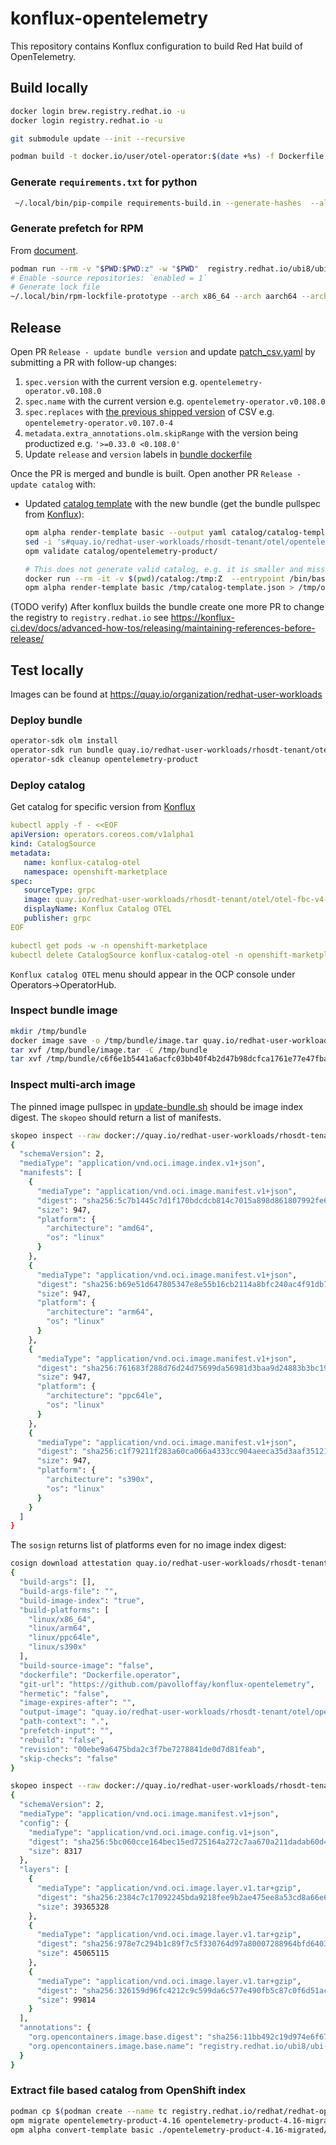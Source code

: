 # konflux-opentelemetry

This repository contains Konflux configuration to build Red Hat build of OpenTelemetry.

## Build locally

```bash
docker login brew.registry.redhat.io -u
docker login registry.redhat.io -u

git submodule update --init --recursive

podman build -t docker.io/user/otel-operator:$(date +%s) -f Dockerfile.operator 
```

### Generate `requirements.txt` for python

```bash
 ~/.local/bin/pip-compile requirements-build.in --generate-hashes  --allow-unsafe 
```

### Generate prefetch for RPM

From [document](https://docs.google.com/document/d/1c58NGQPuuni2hFgz0Ll0vDj0IUvBHa7uF4eKnTVa5Sw/edit).

```bash
podman run --rm -v "$PWD:$PWD:z" -w "$PWD"  registry.redhat.io/ubi8/ubi-minimal:8.10-1052.1724178568  cp -r /etc/yum.repos.d/. .
# Enable -source repositories: `enabled = 1`
# Generate lock file
~/.local/bin/rpm-lockfile-prototype --arch x86_64 --arch aarch64 --arch s390x --arch ppc64le -f Dockerfile.collector  rpms.in.yaml --outfile rpms.lock.yaml
```

## Release

Open PR `Release - update bundle version` and update [patch_csv.yaml](./bundle-patch/patch_csv.yaml) by submitting a PR with follow-up changes:
1. `spec.version` with the current version e.g. `opentelemetry-operator.v0.108.0`
1. `spec.name` with the current version e.g. `opentelemetry-operator.v0.108.0`
1. `spec.replaces` with [the previous shipped version](https://catalog.redhat.com/software/containers/rhosdt/opentelemetry-operator-bundle/615618406feffc5384e84400) of CSV e.g. `opentelemetry-operator.v0.107.0-4`
1. `metadata.extra_annotations.olm.skipRange` with the version being productized e.g. `'>=0.33.0 <0.108.0'`
1. Update `release` and `version` labels in [bundle dockerfile](./Dockerfile.bundle)

Once the PR is merged and bundle is built. Open another PR `Release - update catalog` with:
 * Updated [catalog template](./catalog/catalog-template.yaml) with the new bundle (get the bundle pullspec from [Konflux](https://console.redhat.com/application-pipeline/workspaces/rhosdt/applications/otel/components/otel-bundle)):
    ```bash
    opm alpha render-template basic --output yaml catalog/catalog-template.yaml > catalog/opentelemetry-product/catalog.yaml && \
    sed -i 's#quay.io/redhat-user-workloads/rhosdt-tenant/otel/opentelemetry-bundle#registry.redhat.io/rhosdt/opentelemetry-operator-bundle#g' catalog/opentelemetry-product/catalog.yaml  && \
    opm validate catalog/opentelemetry-product/
   
    # This does not generate valid catalog, e.g. it is smaller and missing relatedImages
    docker run --rm -it -v $(pwd)/catalog:/tmp:Z  --entrypoint /bin/bash registry.redhat.io/openshift4/ose-operator-registry-rhel9:v4.16
    opm alpha render-template basic /tmp/catalog-template.json > /tmp/opentelemetry-product/catalog-ose-operator.json
    ```

(TODO verify) After konflux builds the bundle create one more PR to change the registry to `registry.redhat.io` see https://konflux-ci.dev/docs/advanced-how-tos/releasing/maintaining-references-before-release/

## Test locally

Images can be found at https://quay.io/organization/redhat-user-workloads

### Deploy bundle

```bash
operator-sdk olm install 
operator-sdk run bundle quay.io/redhat-user-workloads/rhosdt-tenant/otel/otel-bundle@sha256:a09e1fa7c42b3f89b8a74e83d9d8c5b501ef9cd356612d6e146646df1f3d5800
operator-sdk cleanup opentelemetry-product
```

### Deploy catalog

Get catalog for specific version from [Konflux](https://console.redhat.com/application-pipeline/workspaces/rhosdt/applications/otel-fbc-v4-15/components/otel-fbc-v4-15)

```yaml
kubectl apply -f - <<EOF
apiVersion: operators.coreos.com/v1alpha1
kind: CatalogSource
metadata:
   name: konflux-catalog-otel
   namespace: openshift-marketplace
spec:
   sourceType: grpc
   image: quay.io/redhat-user-workloads/rhosdt-tenant/otel/otel-fbc-v4-15@sha256:337009c69204eed22bd90acf5af45f3db678bd65531c8847c59e9532f8427d29
   displayName: Konflux Catalog OTEL
   publisher: grpc
EOF

kubectl get pods -w -n openshift-marketplace
kubectl delete CatalogSource konflux-catalog-otel -n openshift-marketplace
```

`Konflux catalog OTEL` menu should appear in the OCP console under Operators->OperatorHub.

### Inspect bundle image

```bash
mkdir /tmp/bundle
docker image save -o /tmp/bundle/image.tar quay.io/redhat-user-workloads/rhosdt-tenant/otel/otel-bundle@sha256:193358e912cd6a1d06eacf27363d85f2082c21596084110f026f43682ca3cecf
tar xvf /tmp/bundle/image.tar -C /tmp/bundle
tar xvf /tmp/bundle/c6f6e1b5441a6acfc03bb40f4b2d47b98dcfca1761e77e47fba004653eb596d7/layer.tar -C /tmp/bundle/c6f6e1b5441a6acfc03bb40f4b2d47b98dcfca1761e77e47fba004653eb596d7
```

### Inspect multi-arch image

The pinned image pullspec in [update-bundle.sh](bundle-patch/update_bundle.sh) should be image index digest.
The `skopeo` should return a list of manifests. 

```bash
skopeo inspect --raw docker://quay.io/redhat-user-workloads/rhosdt-tenant/otel/operator@sha256:2a8b137c4b9774405a84c4719da6162a56cb97761dce68e59a0d2ed974fae1f0  | jq                                                                                                                                                                                                  ploffay@fedora
{
  "schemaVersion": 2,
  "mediaType": "application/vnd.oci.image.index.v1+json",
  "manifests": [
    {
      "mediaType": "application/vnd.oci.image.manifest.v1+json",
      "digest": "sha256:5c7b1445c7d1f170bdcdcb814c7015a898d861807992fe61f8c36b8fe7ebfb3f",
      "size": 947,
      "platform": {
        "architecture": "amd64",
        "os": "linux"
      }
    },
    {
      "mediaType": "application/vnd.oci.image.manifest.v1+json",
      "digest": "sha256:b69e51d647805347e8e55b16cb2114a8bfc240ac4f91db71e21b78af012f2817",
      "size": 947,
      "platform": {
        "architecture": "arm64",
        "os": "linux"
      }
    },
    {
      "mediaType": "application/vnd.oci.image.manifest.v1+json",
      "digest": "sha256:761683f288d76d24d75699da56981d3baa9d24883b3bc19f67821d8f6d766321",
      "size": 947,
      "platform": {
        "architecture": "ppc64le",
        "os": "linux"
      }
    },
    {
      "mediaType": "application/vnd.oci.image.manifest.v1+json",
      "digest": "sha256:c1f79211f283a60ca066a4333cc904aeeca35d3aaf351217631d6a21aa58ce18",
      "size": 947,
      "platform": {
        "architecture": "s390x",
        "os": "linux"
      }
    }
  ]
}
```

The `sosign` returns list of platforms even for no image index digest:

```bash
cosign download attestation quay.io/redhat-user-workloads/rhosdt-tenant/otel/operator@sha256:5c7b1445c7d1f170bdcdcb814c7015a898d861807992fe61f8c36b8fe7ebfb3f | jq -r '.payload | @base64d | fromjson | .predicate.invocation.parameters'                                                                                                                        127 ↵ ploffay@fedora
{
  "build-args": [],
  "build-args-file": "",
  "build-image-index": "true",
  "build-platforms": [
    "linux/x86_64",
    "linux/arm64",
    "linux/ppc64le",
    "linux/s390x"
  ],
  "build-source-image": "false",
  "dockerfile": "Dockerfile.operator",
  "git-url": "https://github.com/pavolloffay/konflux-opentelemetry",
  "hermetic": "false",
  "image-expires-after": "",
  "output-image": "quay.io/redhat-user-workloads/rhosdt-tenant/otel/operator:00ebe9a6475bda2c3f7be7278841de0d7d81feab",
  "path-context": ".",
  "prefetch-input": "",
  "rebuild": "false",
  "revision": "00ebe9a6475bda2c3f7be7278841de0d7d81feab",
  "skip-checks": "false"
}

skopeo inspect --raw docker://quay.io/redhat-user-workloads/rhosdt-tenant/otel/operator@sha256:5c7b1445c7d1f170bdcdcb814c7015a898d861807992fe61f8c36b8fe7ebfb3f | jq                                                                                                                                                                                             127 ↵ ploffay@fedora
{
  "schemaVersion": 2,
  "mediaType": "application/vnd.oci.image.manifest.v1+json",
  "config": {
    "mediaType": "application/vnd.oci.image.config.v1+json",
    "digest": "sha256:5bc060cce164bec15ed725164a272c7aa670a211dadab60d4b4ce1a63cb6ba9e",
    "size": 8317
  },
  "layers": [
    {
      "mediaType": "application/vnd.oci.image.layer.v1.tar+gzip",
      "digest": "sha256:2384c7c17092245bda9218fee9b2ae475ee8a53cd8a66e63c1d5f37433276ff0",
      "size": 39365328
    },
    {
      "mediaType": "application/vnd.oci.image.layer.v1.tar+gzip",
      "digest": "sha256:978e7c294b1c89f7c5f330764d97a80007288964bfd640388024afcd0387dc91",
      "size": 45065115
    },
    {
      "mediaType": "application/vnd.oci.image.layer.v1.tar+gzip",
      "digest": "sha256:326159d96fc4212c9c599da6c577e490fb5c87c0f6d51ac3203e69f57c60ccbb",
      "size": 99814
    }
  ],
  "annotations": {
    "org.opencontainers.image.base.digest": "sha256:11bb492c19d974e6f67be661e76691e977184e98aff1cfad365363ae9055cff0",
    "org.opencontainers.image.base.name": "registry.redhat.io/ubi8/ubi-minimal:8.10-1052.1724178568"
  }
}
```

### Extract file based catalog from OpenShift index

```bash
podman cp $(podman create --name tc registry.redhat.io/redhat/redhat-operator-index:v4.16):/configs/opentelemetry-product opentelemetry-product-4.16  && podman rm tc
opm migrate opentelemetry-product-4.16 opentelemetry-product-4.16-migrated
opm alpha convert-template basic ./opentelemetry-product-4.16-migrated/opentelemetry-product/catalog.json > opentelemetry-product-4.16-migrated/opentelemetry-product/catalog-template.json
```
